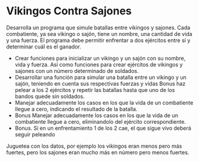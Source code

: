 # Vikingos Contra Sajones
Desarrolla un programa que simule batallas entre vikingos y sajones. 
Cada combatiente, ya sea vikingo o sajón, tiene un nombre, una cantidad de vida y una fuerza. 
El programa debe permitir enfrentar a dos ejércitos entre sí y determinar cuál es el ganador.
- Crear funciones para inicializar un vikingo y un sajón con su nombre, vida y fuerza. Así como funciones para crear ejércitos de vikingos y sajones con un número determinado de soldados.
- Desarrollar una función para simular una batalla entre un vikingo y un sajón, teniendo en cuenta sus respectivas fuerzas y vidas Bonus haz pelear a los 2 ejércitos y repetir las batallas hasta que uno de los bandos quede sin soldados.
- Manejar adecuadamente los casos en los que la vida de un combatiente llegue a cero, indicando el resultado de la batalla.
- Bonus Manejar adecuadamente los casos en los que la vida de un combatiente llegue a cero, eliminandolo del ejército correspondiente.
- Bonus. Si en un enfrentamiento 1 de los 2 cae, el que sigue vivo deberá seguir peleando

Juguetea con los datos, por ejemplo los vikingos eran menos pero más fuertes, pero los sajones eran mucho más en número pero menos fuertes.
